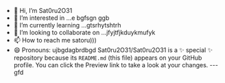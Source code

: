 - 👋 Hi, I’m Sat0ru2O31
- 👀 I’m interested in ...e bgfsgn ggb
- 🌱 I’m currently learning ...gtsrhytshtrh
- 💞️ I’m looking to collaborate on ...jfyjtfjkduykmufyk
- 📫 How to reach me satoru)))
- 😄 Pronouns: ujbgdagbrdbgd
Sat0ru2O31/Sat0ru2O31 is a ✨ special ✨ repository because its `README.md` (this file) appears on your GitHub profile.
You can click the Preview link to take a look at your changes.
---gfd
